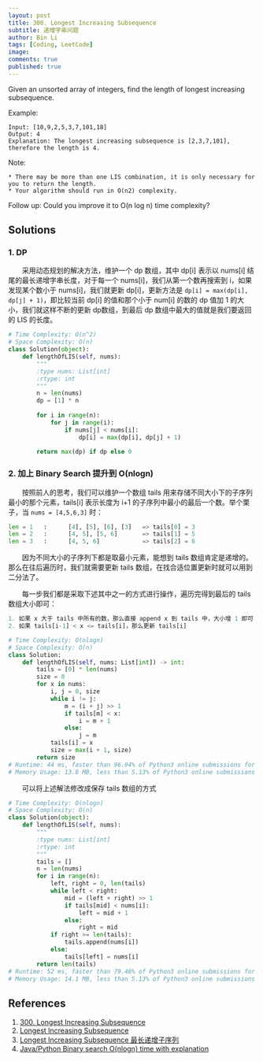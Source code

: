 ```yaml
---
layout: post
title: 300. Longest Increasing Subsequence
subtitle: 递增字串问题
author: Bin Li
tags: [Coding, LeetCode]
image: 
comments: true
published: true
---
```


Given an unsorted array of integers, find the length of longest increasing subsequence.

Example:
```
Input: [10,9,2,5,3,7,101,18]
Output: 4 
Explanation: The longest increasing subsequence is [2,3,7,101], therefore the length is 4. 
```
Note:
```
* There may be more than one LIS combination, it is only necessary for you to return the length.
* Your algorithm should run in O(n2) complexity.
```
Follow up: Could you improve it to O(n log n) time complexity?

## Solutions
### 1. DP
　　采用动态规划的解决方法，维护一个 dp 数组，其中 dp[i] 表示以 nums[i] 结尾的最长递增字串长度，对于每一个 nums[i]，我们从第一个数再搜索到 i，如果发现某个数小于 nums[i]，我们就更新 dp[i]，更新方法是 `dp[i] = max(dp[i], dp[j] + 1)`，即比较当前 dp[i] 的值和那个小于 num[i] 的数的 dp 值加 1 的大小，我们就这样不断的更新 dp数组，到最后 dp 数组中最大的值就是我们要返回的 LIS 的长度。

```python
# Time Complexity: O(n^2)
# Space Complexity: O(n)
class Solution(object):
    def lengthOfLIS(self, nums):
        """
        :type nums: List[int]
        :rtype: int
        """
        n = len(nums)
        dp = [1] * n
        
        for i in range(n):
            for j in range(i):
                if nums[j] < nums[i]:
                    dp[i] = max(dp[i], dp[j] + 1)
        
        return max(dp) if dp else 0
```

### 2. 加上 Binary Search 提升到 O(nlogn)
　　按照前人的思考，我们可以维护一个数组 tails 用来存储不同大小下的子序列最小的那个元素，tails[i] 表示长度为 i+1 的子序列中最小的最后一个数。举个栗子，当 `nums = [4,5,6,3]` 时：

```python
len = 1   :      [4], [5], [6], [3]   => tails[0] = 3
len = 2   :      [4, 5], [5, 6]       => tails[1] = 5
len = 3   :      [4, 5, 6]            => tails[2] = 6
```

　　因为不同大小的子序列下都是取最小元素，能想到 tails 数组肯定是递增的。那么在往后遍历时，我们就需要更新 tails 数组，在找合适位置更新时就可以用到二分法了。

　　每一步我们都是采取下述其中之一的方式进行操作，遍历完得到最后的 tails 数组大小即可：

```python
1. 如果 x 大于 tails 中所有的数，那么直接 append x 到 tails 中，大小增 1 即可
2. 如果 tails[i-1] < x <= tails[i]，那么更新 tails[i]
```

```python
# Time Complexity: O(nlogn)
# Space Complexity: O(n)
class Solution:
    def lengthOfLIS(self, nums: List[int]) -> int:
        tails = [0] * len(nums)
        size = 0
        for x in nums:
            i, j = 0, size
            while i != j:
                m = (i + j) >> 1
                if tails[m] < x:
                    i = m + 1
                else:
                    j = m
            tails[i] = x
            size = max(i + 1, size)
        return size
# Runtime: 44 ms, faster than 96.94% of Python3 online submissions for Longest Increasing Subsequence.
# Memory Usage: 13.8 MB, less than 5.13% of Python3 online submissions for Longest Increasing Subsequence.
```

　　可以将上述解法修改成保存 tails 数组的方式
```python
# Time Complexity: O(nlogn)
# Space Complexity: O(n)
class Solution(object):
    def lengthOfLIS(self, nums):
        """
        :type nums: List[int]
        :rtype: int
        """
        tails = []
        n = len(nums)
        for i in range(n):
            left, right = 0, len(tails)
            while left < right:
                mid = (left + right) >> 1
                if tails[mid] < nums[i]:
                    left = mid + 1
                else:
                    right = mid
            if right >= len(tails):
                tails.append(nums[i])
            else:
                tails[left] = nums[i]
        return len(tails)
# Runtime: 52 ms, faster than 79.46% of Python3 online submissions for Longest Increasing Subsequence.
# Memory Usage: 14.1 MB, less than 5.13% of Python3 online submissions for Longest Increasing Subsequence.
```

## References
1. [300. Longest Increasing Subsequence](https://leetcode.com/problems/longest-increasing-subsequence/)
2. [Longest Increasing Subsequence ](http://bookshadow.com/weblog/2015/11/03/leetcode-longest-increasing-subsequence/)
3. [Longest Increasing Subsequence 最长递增子序列](https://www.cnblogs.com/grandyang/p/4938187.html)
4. [Java/Python Binary search O(nlogn) time with explanation](https://leetcode.com/problems/longest-increasing-subsequence/discuss/74824/JavaPython-Binary-search-O(nlogn)-time-with-explanation)